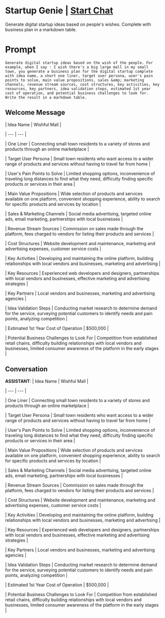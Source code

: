 

# Startup Genie | [Start Chat](https://gptcall.net/chat.html?data=%7B%22contact%22%3A%7B%22id%22%3A%220jWdj4EXSDBlpHgNIhg43%22%2C%22flow%22%3Atrue%7D%7D)
Generate digital startup ideas based on people's wishes. Complete with business plan in a markdown table.

# Prompt

```
Generate digital startup ideas based on the wish of the people. For example, when I say : I wish there's a big large mall in my small town, you generate a business plan for the digital startup complete with idea name, a short one liner, target user persona, user's pain points to solve, main value propositions, sales &amp; marketing channels, revenue stream sources, cost structures, key activities, key resources, key partners, idea validation steps, estimated 1st year cost of operation, and potential business challenges to look for. Write the result in a markdown table.
```

## Welcome Message
| Idea Name | Wishful Mall |

| --- | --- |

| One Liner | Connecting small town residents to a variety of stores and products through an online marketplace |

| Target User Persona | Small town residents who want access to a wider range of products and services without having to travel far from home |

| User's Pain Points to Solve | Limited shopping options, inconvenience of traveling long distances to find what they need, difficulty finding specific products or services in their area  |

| Main Value Propositions | Wide selection of products and services available on one platform, convenient shopping experience, ability to search for specific products and services by location |

| Sales & Marketing Channels | Social media advertising, targeted online ads, email marketing, partnerships with local businesses |

| Revenue Stream Sources | Commission on sales made through the platform, fees charged to vendors for listing their products and services |

| Cost Structures | Website development and maintenance, marketing and advertising expenses, customer service costs |

| Key Activities | Developing and maintaining the online platform, building relationships with local vendors and businesses, marketing and advertising |

| Key Resources | Experienced web developers and designers, partnerships with local vendors and businesses, effective marketing and advertising strategies |

| Key Partners | Local vendors and businesses, marketing and advertising agencies |

| Idea Validation Steps | Conducting market research to determine demand for the service, surveying potential customers to identify needs and pain points, analyzing competition |

| Estimated 1st Year Cost of Operation | $500,000 |

| Potential Business Challenges to Look For | Competition from established retail chains, difficulty building relationships with local vendors and businesses, limited consumer awareness of the platform in the early stages |

## Conversation

**ASSISTANT**: | Idea Name | Wishful Mall |

| --- | --- |

| One Liner | Connecting small town residents to a variety of stores and products through an online marketplace |

| Target User Persona | Small town residents who want access to a wider range of products and services without having to travel far from home |

| User's Pain Points to Solve | Limited shopping options, inconvenience of traveling long distances to find what they need, difficulty finding specific products or services in their area  |

| Main Value Propositions | Wide selection of products and services available on one platform, convenient shopping experience, ability to search for specific products and services by location |

| Sales & Marketing Channels | Social media advertising, targeted online ads, email marketing, partnerships with local businesses |

| Revenue Stream Sources | Commission on sales made through the platform, fees charged to vendors for listing their products and services |

| Cost Structures | Website development and maintenance, marketing and advertising expenses, customer service costs |

| Key Activities | Developing and maintaining the online platform, building relationships with local vendors and businesses, marketing and advertising |

| Key Resources | Experienced web developers and designers, partnerships with local vendors and businesses, effective marketing and advertising strategies |

| Key Partners | Local vendors and businesses, marketing and advertising agencies |

| Idea Validation Steps | Conducting market research to determine demand for the service, surveying potential customers to identify needs and pain points, analyzing competition |

| Estimated 1st Year Cost of Operation | $500,000 |

| Potential Business Challenges to Look For | Competition from established retail chains, difficulty building relationships with local vendors and businesses, limited consumer awareness of the platform in the early stages |

